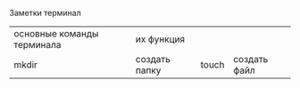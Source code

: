Заметки терминал

<table>
  <tr>
    <td>основные команды терминала</td>
    <td>их функция</td>
  </tr>
  <tr>
    <td>mkdir</td>
    <td>создать папку</td>
    <td>touch</td>
    <td>создать файл</td>
  </tr>
</table>
